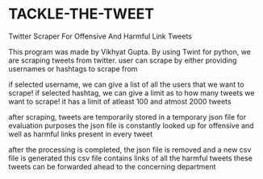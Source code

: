 # TACKLE-THE-TWEET
Twitter Scraper For Offensive And Harmful Link Tweets

This program was made by Vikhyat Gupta.
By using Twint for python, we are scraping tweets from twitter.
user can scrape by either providing usernames or hashtags to scrape from

if selected username, we can give a list of all the users that we want to scrape!
if selected hashtag, we can give a limit as to how many tweets we want to scrape!
it has a limit of atleast 100 and atmost 2000 tweets

after scraping, tweets are temporarily stored in a temporary json file for evaluation purposes
the json file is constantly looked up for offensive and well as harmful links present in every tweet

after the processing is completed, the json file is removed and a new csv file is generated
this csv file contains links of all the harmful tweets
these tweets can be forwarded ahead to the concerning department
